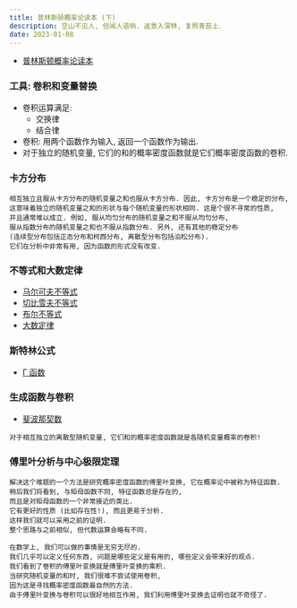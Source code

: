 ```yaml
---
title: 普林斯顿概率论读本 (下)
description: 空山不见人, 但闻人语响. 返景入深林, 复照青苔上.
date: 2023-01-08
---
```


- [普林斯顿概率论读本](https://book.douban.com/subject/35193606/)

### 工具: 卷积和变量替换

- 卷积运算满足:
  - 交换律
  - 结合律
- 卷积: 用两个函数作为输入, 返回一个函数作为输出.
- 对于独立的随机变量, 它们的和的概率密度函数就是它们概率密度函数的卷积.

### 卡方分布

```
相互独立且服从卡方分布的随机变量之和也服从卡方分布. 因此, 卡方分布是一个稳定的分布,
这意味着独立的随机变量之和的形状与每个随机变量的形状相同. 这是个很不寻常的性质,
并且通常难以成立. 例如, 服从均匀分布的随机变量之和不服从均匀分布,
服从指数分布的随机变量之和也不服从指数分布. 另外, 还有其他的稳定分布
(连续型分布包括正态分布和柯西分布, 离散型分布包括泊松分布).
它们在分析中非常有用, 因为函数的形式没有改变.
```

### 不等式和大数定律

- [马尔可夫不等式](https://en.wikipedia.org/wiki/Markov%27s_inequality)
- [切比雪夫不等式](https://en.wikipedia.org/wiki/Chebyshev%27s_inequality)
- [布尔不等式](https://en.wikipedia.org/wiki/Boole%27s_inequality)
- [大数定律](https://en.wikipedia.org/wiki/Law_of_large_numbers)

### 斯特林公式

- [Γ 函数](https://en.wikipedia.org/wiki/Gamma_function)

### 生成函数与卷积

- [斐波那契数](https://en.wikipedia.org/wiki/Fibonacci_sequence)

```
对于相互独立的离散型随机变量, 它们和的概率密度函数就是各随机变量概率的卷积!
```

### 傅里叶分析与中心极限定理

```
解决这个难题的一个方法是研究概率密度函数的傅里叶变换, 它在概率论中被称为特征函数.
稍后我们将看到, 与矩母函数不同, 特征函数总是存在的,
而且是对矩母函数的一个非常接近的类比.
它有更好的性质 (比如存在性!), 而且更易于分析.
这样我们就可以采用之前的证明.
整个思路与之前相似, 但代数运算会略有不同.
```

```
在数学上, 我们可以做的事情是无穷无尽的.
我们几乎可以定义任何东西, 问题是哪些定义是有用的, 哪些定义会带来好的观点.
我们看到了卷积的傅里叶变换就是傅里叶变换的乘积.
当研究随机变量的和时, 我们很难不尝试使用卷积,
因为这是寻找概率密度函数最自然的方法.
由于傅里叶变换与卷积可以很好地相互作用, 我们利用傅里叶变换去证明也就不奇怪了.
```
